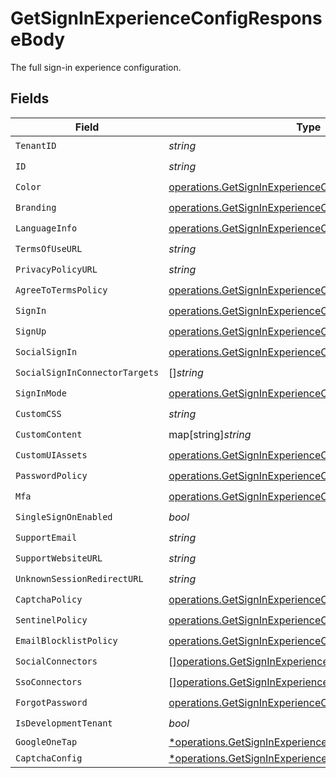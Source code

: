 # GetSignInExperienceConfigResponseBody

The full sign-in experience configuration.


## Fields

| Field                                                                                                                                | Type                                                                                                                                 | Required                                                                                                                             | Description                                                                                                                          |
| ------------------------------------------------------------------------------------------------------------------------------------ | ------------------------------------------------------------------------------------------------------------------------------------ | ------------------------------------------------------------------------------------------------------------------------------------ | ------------------------------------------------------------------------------------------------------------------------------------ |
| `TenantID`                                                                                                                           | *string*                                                                                                                             | :heavy_check_mark:                                                                                                                   | N/A                                                                                                                                  |
| `ID`                                                                                                                                 | *string*                                                                                                                             | :heavy_check_mark:                                                                                                                   | N/A                                                                                                                                  |
| `Color`                                                                                                                              | [operations.GetSignInExperienceConfigColor](../../models/operations/getsigninexperienceconfigcolor.md)                               | :heavy_check_mark:                                                                                                                   | N/A                                                                                                                                  |
| `Branding`                                                                                                                           | [operations.GetSignInExperienceConfigBranding](../../models/operations/getsigninexperienceconfigbranding.md)                         | :heavy_check_mark:                                                                                                                   | N/A                                                                                                                                  |
| `LanguageInfo`                                                                                                                       | [operations.GetSignInExperienceConfigLanguageInfo](../../models/operations/getsigninexperienceconfiglanguageinfo.md)                 | :heavy_check_mark:                                                                                                                   | N/A                                                                                                                                  |
| `TermsOfUseURL`                                                                                                                      | *string*                                                                                                                             | :heavy_check_mark:                                                                                                                   | N/A                                                                                                                                  |
| `PrivacyPolicyURL`                                                                                                                   | *string*                                                                                                                             | :heavy_check_mark:                                                                                                                   | N/A                                                                                                                                  |
| `AgreeToTermsPolicy`                                                                                                                 | [operations.GetSignInExperienceConfigAgreeToTermsPolicy](../../models/operations/getsigninexperienceconfigagreetotermspolicy.md)     | :heavy_check_mark:                                                                                                                   | N/A                                                                                                                                  |
| `SignIn`                                                                                                                             | [operations.GetSignInExperienceConfigSignIn](../../models/operations/getsigninexperienceconfigsignin.md)                             | :heavy_check_mark:                                                                                                                   | N/A                                                                                                                                  |
| `SignUp`                                                                                                                             | [operations.GetSignInExperienceConfigSignUp](../../models/operations/getsigninexperienceconfigsignup.md)                             | :heavy_check_mark:                                                                                                                   | N/A                                                                                                                                  |
| `SocialSignIn`                                                                                                                       | [operations.GetSignInExperienceConfigSocialSignIn](../../models/operations/getsigninexperienceconfigsocialsignin.md)                 | :heavy_check_mark:                                                                                                                   | N/A                                                                                                                                  |
| `SocialSignInConnectorTargets`                                                                                                       | []*string*                                                                                                                           | :heavy_check_mark:                                                                                                                   | N/A                                                                                                                                  |
| `SignInMode`                                                                                                                         | [operations.GetSignInExperienceConfigSignInMode](../../models/operations/getsigninexperienceconfigsigninmode.md)                     | :heavy_check_mark:                                                                                                                   | N/A                                                                                                                                  |
| `CustomCSS`                                                                                                                          | *string*                                                                                                                             | :heavy_check_mark:                                                                                                                   | N/A                                                                                                                                  |
| `CustomContent`                                                                                                                      | map[string]*string*                                                                                                                  | :heavy_check_mark:                                                                                                                   | N/A                                                                                                                                  |
| `CustomUIAssets`                                                                                                                     | [operations.GetSignInExperienceConfigCustomUIAssets](../../models/operations/getsigninexperienceconfigcustomuiassets.md)             | :heavy_check_mark:                                                                                                                   | N/A                                                                                                                                  |
| `PasswordPolicy`                                                                                                                     | [operations.GetSignInExperienceConfigPasswordPolicy](../../models/operations/getsigninexperienceconfigpasswordpolicy.md)             | :heavy_check_mark:                                                                                                                   | N/A                                                                                                                                  |
| `Mfa`                                                                                                                                | [operations.GetSignInExperienceConfigMfa](../../models/operations/getsigninexperienceconfigmfa.md)                                   | :heavy_check_mark:                                                                                                                   | N/A                                                                                                                                  |
| `SingleSignOnEnabled`                                                                                                                | *bool*                                                                                                                               | :heavy_check_mark:                                                                                                                   | N/A                                                                                                                                  |
| `SupportEmail`                                                                                                                       | *string*                                                                                                                             | :heavy_check_mark:                                                                                                                   | N/A                                                                                                                                  |
| `SupportWebsiteURL`                                                                                                                  | *string*                                                                                                                             | :heavy_check_mark:                                                                                                                   | N/A                                                                                                                                  |
| `UnknownSessionRedirectURL`                                                                                                          | *string*                                                                                                                             | :heavy_check_mark:                                                                                                                   | N/A                                                                                                                                  |
| `CaptchaPolicy`                                                                                                                      | [operations.GetSignInExperienceConfigCaptchaPolicy](../../models/operations/getsigninexperienceconfigcaptchapolicy.md)               | :heavy_check_mark:                                                                                                                   | N/A                                                                                                                                  |
| `SentinelPolicy`                                                                                                                     | [operations.GetSignInExperienceConfigSentinelPolicy](../../models/operations/getsigninexperienceconfigsentinelpolicy.md)             | :heavy_check_mark:                                                                                                                   | N/A                                                                                                                                  |
| `EmailBlocklistPolicy`                                                                                                               | [operations.GetSignInExperienceConfigEmailBlocklistPolicy](../../models/operations/getsigninexperienceconfigemailblocklistpolicy.md) | :heavy_check_mark:                                                                                                                   | N/A                                                                                                                                  |
| `SocialConnectors`                                                                                                                   | [][operations.GetSignInExperienceConfigSocialConnector](../../models/operations/getsigninexperienceconfigsocialconnector.md)         | :heavy_check_mark:                                                                                                                   | N/A                                                                                                                                  |
| `SsoConnectors`                                                                                                                      | [][operations.GetSignInExperienceConfigSsoConnector](../../models/operations/getsigninexperienceconfigssoconnector.md)               | :heavy_check_mark:                                                                                                                   | N/A                                                                                                                                  |
| `ForgotPassword`                                                                                                                     | [operations.GetSignInExperienceConfigForgotPassword](../../models/operations/getsigninexperienceconfigforgotpassword.md)             | :heavy_check_mark:                                                                                                                   | N/A                                                                                                                                  |
| `IsDevelopmentTenant`                                                                                                                | *bool*                                                                                                                               | :heavy_check_mark:                                                                                                                   | N/A                                                                                                                                  |
| `GoogleOneTap`                                                                                                                       | [*operations.GetSignInExperienceConfigGoogleOneTap](../../models/operations/getsigninexperienceconfiggoogleonetap.md)                | :heavy_minus_sign:                                                                                                                   | N/A                                                                                                                                  |
| `CaptchaConfig`                                                                                                                      | [*operations.GetSignInExperienceConfigCaptchaConfig](../../models/operations/getsigninexperienceconfigcaptchaconfig.md)              | :heavy_minus_sign:                                                                                                                   | N/A                                                                                                                                  |